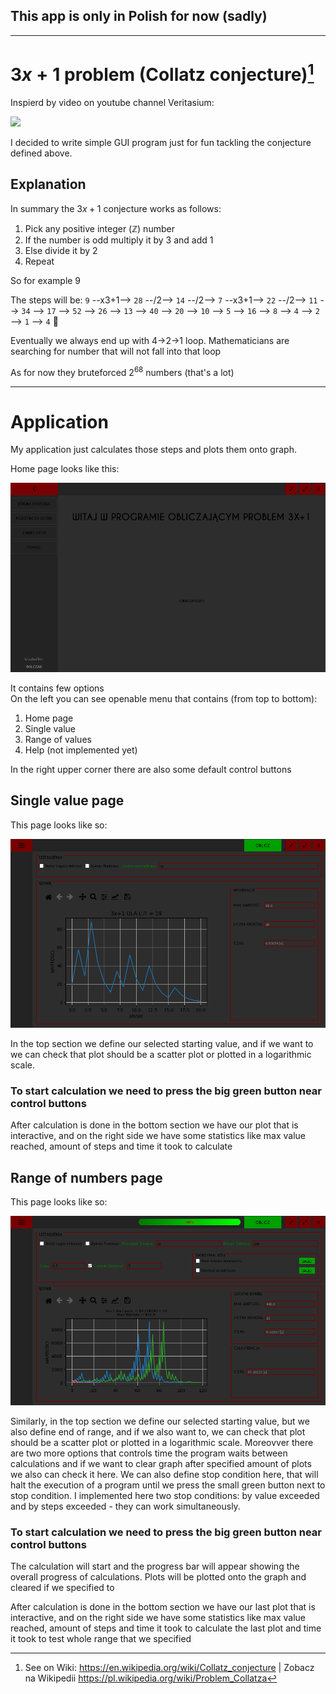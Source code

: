 ## This app is only in Polish for now (sadly)

------------

# $3x+1$ problem (Collatz conjecture)[^wiki]

Inspierd by video on youtube channel Veritasium:

[<img src="https://img.youtube.com/vi/094y1Z2wpJg/sddefault.jpg" width="50%">](https://www.youtube.com/watch?v=094y1Z2wpJg)

[//]: # (https://www.youtube.com/watch?v=094y1Z2wpJg)

I decided to write simple GUI program just for fun tackling the conjecture defined above.

## Explanation

In summary the $3x+1$ conjecture works as follows:
1. Pick any positive integer ($\mathbb{Z}$) number
2. If the number is odd multiply it by 3 and add 1
3. Else divide it by 2
4. Repeat

So for example 9

The steps will be:
`9` --x3+1--> `28` --/2--> `14` --/2--> `7` --x3+1--> `22` --/2--> `11` --> `34` --> `17` --> `52` --> `26` --> `13` --> `40` --> `20` --> `10` --> `5` --> `16` --> `8` --> `4` --> `2` --> `1` --> `4` 🔁

Eventually we always end up with 4->2->1 loop. Mathematicians are searching for number that will not fall into that loop

As for now they bruteforced $2^{68}$ numbers (that's a lot)

-------------------

# Application

My application just calculates those steps and plots them onto graph.

Home page looks like this:

<img src="img\home.png">

It contains few options<br>On the left you can see openable menu that contains (from top to bottom):
1. Home page
2. Single value
3. Range of values
4. Help (not implemented yet)

In the right upper corner there are also some default control buttons

## Single value page
This page looks like so:

<img src="img\single.png">

In the top section we define our selected starting value, and if we want to we can check that plot should be a scatter plot or plotted in a logarithmic scale.<br>

### To start calculation we need to press the big <span stylesheet="color: #00FF00">green</span> button near control buttons

After calculation is done in the bottom section we have our plot that is interactive, and on the right side we have some statistics like max value reached, amount of steps and time it took to calculate


## Range of numbers page
This page looks like so:

<img src="img\range.png">

Similarly, in the top section we define our selected starting value, but we also define end of range, and if we also want to, we can check that plot should be a scatter plot or plotted in a logarithmic scale. Moreovver there are two more options that controls time the program waits between calculations and if we want to clear graph after specified amount of plots we also can check it here. We can also define stop condition here, that will halt the execution of a program until we press the small green button next to stop condition. I implemented here two stop conditions: by value exceeded and by steps exceeded - they can work simultaneously.<br>

### To start calculation we need to press the big <span stylesheet="color: #00FF00">green</span> button near control buttons

The calculation will start and the progress bar will appear showing the overall progress of calculations. Plots will be plotted onto the graph and cleared if we specified to

After calculation is done in the bottom section we have our last plot that is interactive, and on the right side we have some statistics like max value reached, amount of steps and time it took to calculate the last plot and time it took to test whole range that we specified

[^wiki]: See on Wiki: https://en.wikipedia.org/wiki/Collatz_conjecture | Zobacz na Wikipedii https://pl.wikipedia.org/wiki/Problem_Collatza